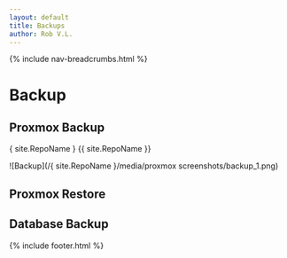 ```yaml
---
layout: default
title: Backups
author: Rob V.L.
---
```


{% include nav-breadcrumbs.html %}

# Backup

## Proxmox Backup
{ site.RepoName }
{{ site.RepoName }}

![Backup](/{ site.RepoName }/media/proxmox screenshots/backup_1.png)

## Proxmox Restore
## Database Backup



{% include footer.html %}

